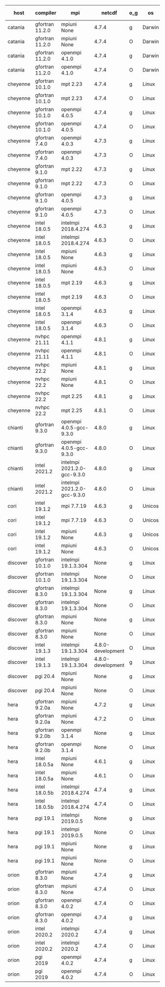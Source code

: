 

| host     | compiler                              | mpi                      | netcdf        | o_g        | os       | build       | u_pass          | u_fail          | s_pass            | s_fail            | e_pass             | e_fail             | nuopc_pass       | nuopc_fail       | artifacts link          |
|----------|---------------------------------------|--------------------------|---------------|------------|----------|-------------|-----------------|-----------------|-------------------|-------------------|--------------------|--------------------|------------------|------------------|-------------------------|
| catania | gfortran 11.2.0 | mpiuni None  | 4.7.4  | g | Darwin | PASS | 12319 | 0 | 8 | 0 | 43 | 0 | None | None | <a href="https://github.com/esmf-org/esmf-test-artifacts/tree/04c8221a8609ebbabef4b47b31b89de943824bab/fix_nc-config-libs/gfortran/11.2.0/g/mpiuni/None" target="_blank">04c8221</a> | 
| catania | gfortran 11.2.0 | mpiuni None  | 4.7.4  | O | Darwin | PASS | 12319 | 0 | 8 | 0 | 43 | 0 | None | None | <a href="https://github.com/esmf-org/esmf-test-artifacts/tree/e0f15e6120a0516655587dbb16f16a7253bc1204/fix_nc-config-libs/gfortran/11.2.0/O/mpiuni/None" target="_blank">e0f15e6</a> | 
| catania | gfortran 11.2.0 | openmpi 4.1.0  | 4.7.4  | g | Darwin | PASS | 13889 | 9 | 49 | 0 | 80 | 0 | 52 | 0 | <a href="https://github.com/esmf-org/esmf-test-artifacts/tree/0e2643686717c29ca25d2a80856cc871f87913bd/fix_nc-config-libs/gfortran/11.2.0/g/openmpi/4.1.0" target="_blank">0e26436</a> | 
| catania | gfortran 11.2.0 | openmpi 4.1.0  | 4.7.4  | O | Darwin | PASS | 13889 | 9 | 49 | 0 | 80 | 0 | 52 | 0 | <a href="https://github.com/esmf-org/esmf-test-artifacts/tree/d8f33d56e47943edcacf098ffd74db6471b88948/fix_nc-config-libs/gfortran/11.2.0/O/openmpi/4.1.0" target="_blank">d8f33d5</a> | 
| cheyenne | gfortran 10.1.0 | mpt 2.23  | 4.7.4  | g | Linux | PASS | 13898 | 0 | 49 | 0 | 80 | 0 | 52 | 0 | <a href="https://github.com/esmf-org/esmf-test-artifacts/tree/3d4ca1ae37eb58c8a0720e247756cdb953c5c820/fix_nc-config-libs/gfortran/10.1.0/g/mpt/2.23" target="_blank">3d4ca1a</a> | 
| cheyenne | gfortran 10.1.0 | mpt 2.23  | 4.7.4  | O | Linux | PASS | 13898 | 0 | 49 | 0 | 80 | 0 | 52 | 0 | <a href="https://github.com/esmf-org/esmf-test-artifacts/tree/9bfc0fb97571a9564f1f7986af555e84b5903f2f/fix_nc-config-libs/gfortran/10.1.0/O/mpt/2.23" target="_blank">9bfc0fb</a> | 
| cheyenne | gfortran 10.1.0 | openmpi 4.0.5  | 4.7.4  | g | Linux | PASS | 13898 | 0 | 49 | 0 | 80 | 0 | 52 | 0 | <a href="https://github.com/esmf-org/esmf-test-artifacts/tree/dc48f0286f82856358727bc396da77d219f41802/fix_nc-config-libs/gfortran/10.1.0/g/openmpi/4.0.5" target="_blank">dc48f02</a> | 
| cheyenne | gfortran 10.1.0 | openmpi 4.0.5  | 4.7.4  | O | Linux | PASS | 13898 | 0 | 49 | 0 | 80 | 0 | 52 | 0 | <a href="https://github.com/esmf-org/esmf-test-artifacts/tree/4174f5008a31ea6da09172aca01662690e74df61/fix_nc-config-libs/gfortran/10.1.0/O/openmpi/4.0.5" target="_blank">4174f50</a> | 
| cheyenne | gfortran 7.4.0 | openmpi 4.0.3  | 4.7.3  | g | Linux | PASS | 13898 | 0 | 49 | 0 | 80 | 0 | 52 | 0 | <a href="https://github.com/esmf-org/esmf-test-artifacts/tree/bf71d2d198cb02f6c2e946d9163e22ab3e17a5cb/fix_nc-config-libs/gfortran/7.4.0/g/openmpi/4.0.3" target="_blank">bf71d2d</a> | 
| cheyenne | gfortran 7.4.0 | openmpi 4.0.3  | 4.7.3  | O | Linux | PASS | 13898 | 0 | 49 | 0 | 80 | 0 | 52 | 0 | <a href="https://github.com/esmf-org/esmf-test-artifacts/tree/1e13a27910f9fc633318a4d2715321005aa3546c/fix_nc-config-libs/gfortran/7.4.0/O/openmpi/4.0.3" target="_blank">1e13a27</a> | 
| cheyenne | gfortran 9.1.0 | mpt 2.22  | 4.7.3  | g | Linux | PASS | 13898 | 0 | 49 | 0 | 80 | 0 | 52 | 0 | <a href="https://github.com/esmf-org/esmf-test-artifacts/tree/9a5afd9319ed3dee137432b8e2d1b8dffb2861d9/fix_nc-config-libs/gfortran/9.1.0/g/mpt/2.22" target="_blank">9a5afd9</a> | 
| cheyenne | gfortran 9.1.0 | mpt 2.22  | 4.7.3  | O | Linux | PASS | 13898 | 0 | 49 | 0 | 80 | 0 | 52 | 0 | <a href="https://github.com/esmf-org/esmf-test-artifacts/tree/24e833ab0dea8c59213f37420b853859ceebcb91/fix_nc-config-libs/gfortran/9.1.0/O/mpt/2.22" target="_blank">24e833a</a> | 
| cheyenne | gfortran 9.1.0 | openmpi 4.0.5  | 4.7.3  | g | Linux | PASS | 13898 | 0 | 49 | 0 | 80 | 0 | 52 | 0 | <a href="https://github.com/esmf-org/esmf-test-artifacts/tree/dfa3696b62f1337295feaa6506baf07f32bb92cc/fix_nc-config-libs/gfortran/9.1.0/g/openmpi/4.0.5" target="_blank">dfa3696</a> | 
| cheyenne | gfortran 9.1.0 | openmpi 4.0.5  | 4.7.3  | O | Linux | PASS | 13898 | 0 | 49 | 0 | 80 | 0 | 52 | 0 | <a href="https://github.com/esmf-org/esmf-test-artifacts/tree/04dfd66c3f89c25b2067f762304ba88fab937462/fix_nc-config-libs/gfortran/9.1.0/O/openmpi/4.0.5" target="_blank">04dfd66</a> | 
| cheyenne | intel 18.0.5 | intelmpi 2018.4.274  | 4.6.3  | g | Linux | PASS | 13898 | 0 | 49 | 0 | 80 | 0 | 52 | 0 | <a href="https://github.com/esmf-org/esmf-test-artifacts/tree/91402d0146e5124a927f88a482d5c3a7de72d381/fix_nc-config-libs/intel/18.0.5/g/intelmpi/2018.4.274" target="_blank">91402d0</a> | 
| cheyenne | intel 18.0.5 | intelmpi 2018.4.274  | 4.6.3  | O | Linux | PASS | 13898 | 0 | 49 | 0 | 80 | 0 | 52 | 0 | <a href="https://github.com/esmf-org/esmf-test-artifacts/tree/995a5070dbba7295d651ee311fc206bfa5e5fc2c/fix_nc-config-libs/intel/18.0.5/O/intelmpi/2018.4.274" target="_blank">995a507</a> | 
| cheyenne | intel 18.0.5 | mpiuni None  | 4.6.3  | g | Linux | PASS | 12319 | 0 | 8 | 0 | 43 | 0 | None | None | <a href="https://github.com/esmf-org/esmf-test-artifacts/tree/33d752bc6cba1401eacb70e6f4854aba9ac9e33f/fix_nc-config-libs/intel/18.0.5/g/mpiuni/None" target="_blank">33d752b</a> | 
| cheyenne | intel 18.0.5 | mpiuni None  | 4.6.3  | O | Linux | PASS | 12319 | 0 | 8 | 0 | 43 | 0 | None | None | <a href="https://github.com/esmf-org/esmf-test-artifacts/tree/7d497c9e5dc43c759f275a406af2fb7e1da30613/fix_nc-config-libs/intel/18.0.5/O/mpiuni/None" target="_blank">7d497c9</a> | 
| cheyenne | intel 18.0.5 | mpt 2.19  | 4.6.3  | g | Linux | PASS | 13898 | 0 | 49 | 0 | 80 | 0 | 52 | 0 | <a href="https://github.com/esmf-org/esmf-test-artifacts/tree/3bfc1fbd1a59c578dd58a3e8a595f4af53f0ac6f/fix_nc-config-libs/intel/18.0.5/g/mpt/2.19" target="_blank">3bfc1fb</a> | 
| cheyenne | intel 18.0.5 | mpt 2.19  | 4.6.3  | O | Linux | PASS | 13898 | 0 | 49 | 0 | 80 | 0 | 52 | 0 | <a href="https://github.com/esmf-org/esmf-test-artifacts/tree/3f5dc98d25d09e37720a501829f35423f039d7e6/fix_nc-config-libs/intel/18.0.5/O/mpt/2.19" target="_blank">3f5dc98</a> | 
| cheyenne | intel 18.0.5 | openmpi 3.1.4  | 4.6.3  | g | Linux | PASS | 13898 | 0 | 49 | 0 | 80 | 0 | 52 | 0 | <a href="https://github.com/esmf-org/esmf-test-artifacts/tree/9131730be1443427be1cac3c20a2563e07725241/fix_nc-config-libs/intel/18.0.5/g/openmpi/3.1.4" target="_blank">9131730</a> | 
| cheyenne | intel 18.0.5 | openmpi 3.1.4  | 4.6.3  | O | Linux | PASS | 13898 | 0 | 49 | 0 | 80 | 0 | 52 | 0 | <a href="https://github.com/esmf-org/esmf-test-artifacts/tree/1e3e59fcccabd514a2a348038cd50058935fd17d/fix_nc-config-libs/intel/18.0.5/O/openmpi/3.1.4" target="_blank">1e3e59f</a> | 
| cheyenne | nvhpc 21.11 | openmpi 4.1.1  | 4.8.1  | g | Linux | PASS | 13001 | 897 | 35 | 14 | 66 | 14 | 10 | 42 | <a href="https://github.com/esmf-org/esmf-test-artifacts/tree/73fd37912330114f14645455deb31842d8b0e463/fix_nc-config-libs/nvhpc/21.11/g/openmpi/4.1.1" target="_blank">73fd379</a> | 
| cheyenne | nvhpc 21.11 | openmpi 4.1.1  | 4.8.1  | O | Linux | PASS | 13893 | 5 | 49 | 0 | 80 | 0 | 45 | 7 | <a href="https://github.com/esmf-org/esmf-test-artifacts/tree/c7d9897ee73112a8948c669f2c4ee922de348eb4/fix_nc-config-libs/nvhpc/21.11/O/openmpi/4.1.1" target="_blank">c7d9897</a> | 
| cheyenne | nvhpc 22.2 | mpiuni None  | 4.8.1  | g | Linux | PASS | 11682 | 637 | 4 | 4 | 40 | 3 | None | None | <a href="https://github.com/esmf-org/esmf-test-artifacts/tree/cf47d9005eae5198f1879f7dedf69e00ef1b4e63/fix_nc-config-libs/nvhpc/22.2/g/mpiuni/None" target="_blank">cf47d90</a> | 
| cheyenne | nvhpc 22.2 | mpiuni None  | 4.8.1  | O | Linux | PASS | 12317 | 2 | 8 | 0 | 43 | 0 | None | None | <a href="https://github.com/esmf-org/esmf-test-artifacts/tree/2e2fcdbb0aef6c6762ed50f298ac62630510ba77/fix_nc-config-libs/nvhpc/22.2/O/mpiuni/None" target="_blank">2e2fcdb</a> | 
| cheyenne | nvhpc 22.2 | mpt 2.25  | 4.8.1  | g | Linux | PASS | 13001 | 897 | 35 | 14 | 66 | 14 | 0 | 0 | <a href="https://github.com/esmf-org/esmf-test-artifacts/tree/c97c6a89096ece4ef25a8fe1994cdc48c69783e4/fix_nc-config-libs/nvhpc/22.2/g/mpt/2.25" target="_blank">c97c6a8</a> | 
| cheyenne | nvhpc 22.2 | mpt 2.25  | 4.8.1  | O | Linux | PASS | 13895 | 3 | 49 | 0 | 80 | 0 | 45 | 7 | <a href="https://github.com/esmf-org/esmf-test-artifacts/tree/c105e2435575214671731fc6ec572c0e725521be/fix_nc-config-libs/nvhpc/22.2/O/mpt/2.25" target="_blank">c105e24</a> | 
| chianti | gfortran 9.3.0 | openmpi 4.0.5-gcc-9.3.0  | 4.8.0  | g | Linux | PASS | 13898 | 0 | 49 | 0 | 80 | 0 | 52 | 0 | <a href="https://github.com/esmf-org/esmf-test-artifacts/tree/a75dd8a9c21f069f0f92f0055cec7297a5978f50/fix_nc-config-libs/gfortran/9.3.0/g/openmpi/4.0.5-gcc-9.3.0" target="_blank">a75dd8a</a> | 
| chianti | gfortran 9.3.0 | openmpi 4.0.5-gcc-9.3.0  | 4.8.0  | O | Linux | PASS | 13898 | 0 | 49 | 0 | 80 | 0 | 52 | 0 | <a href="https://github.com/esmf-org/esmf-test-artifacts/tree/19d25ecc5abf1a39f5f212486a76ae8f5ad416b6/fix_nc-config-libs/gfortran/9.3.0/O/openmpi/4.0.5-gcc-9.3.0" target="_blank">19d25ec</a> | 
| chianti | intel 2021.2 | intelmpi 2021.2.0-gcc-9.3.0  | 4.8.0  | g | Linux | PASS | 13898 | 0 | 49 | 0 | 80 | 0 | 52 | 0 | <a href="https://github.com/esmf-org/esmf-test-artifacts/tree/588e0503e3cc4b6eb8894361d69bd388363fcbbf/fix_nc-config-libs/intel/2021.2/g/intelmpi/2021.2.0-gcc-9.3.0" target="_blank">588e050</a> | 
| chianti | intel 2021.2 | intelmpi 2021.2.0-gcc-9.3.0  | 4.8.0  | O | Linux | PASS | 13898 | 0 | 49 | 0 | 80 | 0 | 52 | 0 | <a href="https://github.com/esmf-org/esmf-test-artifacts/tree/c14af265ca951ad22dd3941318076ee604f92bc4/fix_nc-config-libs/intel/2021.2/O/intelmpi/2021.2.0-gcc-9.3.0" target="_blank">c14af26</a> | 
| cori | intel 19.1.2 | mpi 7.7.19  | 4.6.3  | g | Unicos | PASS | 13898 | 0 | 49 | 0 | 80 | 0 | 52 | 0 | <a href="https://github.com/esmf-org/esmf-test-artifacts/tree/af510bdab6265b325b916142a83bcc07a3193d24/fix_nc-config-libs/intel/19.1.2/g/mpi/7.7.19" target="_blank">af510bd</a> | 
| cori | intel 19.1.2 | mpi 7.7.19  | 4.6.3  | O | Unicos | PASS | 13898 | 0 | 49 | 0 | 80 | 0 | 52 | 0 | <a href="https://github.com/esmf-org/esmf-test-artifacts/tree/3ff52dbf0bf450223c2004dd3474a40a906ef69a/fix_nc-config-libs/intel/19.1.2/O/mpi/7.7.19" target="_blank">3ff52db</a> | 
| cori | intel 19.1.2 | mpiuni None  | 4.6.3  | g | Unicos | PASS | 12319 | 0 | 8 | 0 | 43 | 0 | None | None | <a href="https://github.com/esmf-org/esmf-test-artifacts/tree/afb71bf8c582f595d772ffe79ba017d0f1d8fd00/fix_nc-config-libs/intel/19.1.2/g/mpiuni/None" target="_blank">afb71bf</a> | 
| cori | intel 19.1.2 | mpiuni None  | 4.6.3  | O | Unicos | PASS | 12319 | 0 | 8 | 0 | 43 | 0 | None | None | <a href="https://github.com/esmf-org/esmf-test-artifacts/tree/82b45917fbda5a2e569a546c356bb14ea4371398/fix_nc-config-libs/intel/19.1.2/O/mpiuni/None" target="_blank">82b4591</a> | 
| discover | gfortran 10.1.0 | intelmpi 19.1.3.304  | None  | g | Linux | PASS | 13883 | 15 | 49 | 0 | 80 | 0 | 52 | 0 | <a href="https://github.com/esmf-org/esmf-test-artifacts/tree/c72b4c815aa39be59826dec7e79b2ef011ed3af9/fix_nc-config-libs/gfortran/10.1.0/g/intelmpi/19.1.3.304" target="_blank">c72b4c8</a> | 
| discover | gfortran 10.1.0 | intelmpi 19.1.3.304  | None  | O | Linux | PASS | 13883 | 15 | 49 | 0 | 80 | 0 | 52 | 0 | <a href="https://github.com/esmf-org/esmf-test-artifacts/tree/d3e43bb7f4a18d8626e82b6f9199492a2e3c1943/fix_nc-config-libs/gfortran/10.1.0/O/intelmpi/19.1.3.304" target="_blank">d3e43bb</a> | 
| discover | gfortran 8.3.0 | intelmpi 19.1.3.304  | None  | g | Linux | PASS | 13883 | 15 | 49 | 0 | 80 | 0 | 52 | 0 | <a href="https://github.com/esmf-org/esmf-test-artifacts/tree/2e48361da0f8cd23827d1bcdb372540e5301e779/fix_nc-config-libs/gfortran/8.3.0/g/intelmpi/19.1.3.304" target="_blank">2e48361</a> | 
| discover | gfortran 8.3.0 | intelmpi 19.1.3.304  | None  | O | Linux | PASS | 13883 | 15 | 49 | 0 | 80 | 0 | 52 | 0 | <a href="https://github.com/esmf-org/esmf-test-artifacts/tree/08b078afe169817bd74b4e17d483185a2182abc1/fix_nc-config-libs/gfortran/8.3.0/O/intelmpi/19.1.3.304" target="_blank">08b078a</a> | 
| discover | gfortran 8.3.0 | mpiuni None  | None  | g | Linux | PASS | 12319 | 0 | 8 | 0 | 43 | 0 | None | None | <a href="https://github.com/esmf-org/esmf-test-artifacts/tree/37a5038c10e128c7cd6ff1c5a15b51362868b3d5/fix_nc-config-libs/gfortran/8.3.0/g/mpiuni/None" target="_blank">37a5038</a> | 
| discover | gfortran 8.3.0 | mpiuni None  | None  | O | Linux | PASS | 12319 | 0 | 8 | 0 | 43 | 0 | None | None | <a href="https://github.com/esmf-org/esmf-test-artifacts/tree/56afbc0afd795a3a7c0f52fafaa59eb2ac408d5f/fix_nc-config-libs/gfortran/8.3.0/O/mpiuni/None" target="_blank">56afbc0</a> | 
| discover | intel 19.1.3 | intelmpi 19.1.3.304  | 4.8.0-development  | O | Linux | PASS | 13898 | 0 | 49 | 0 | 80 | 0 | 52 | 0 | <a href="https://github.com/esmf-org/esmf-test-artifacts/tree/b4e3fb8053eadb6109714a517cd2f10c08e2ec97/fix_nc-config-libs/intel/19.1.3/O/intelmpi/19.1.3.304" target="_blank">b4e3fb8</a> | 
| discover | intel 19.1.3 | intelmpi 19.1.3.304  | 4.8.0-development  | g | Linux | PASS | 13898 | 0 | 49 | 0 | 80 | 0 | 52 | 0 | <a href="https://github.com/esmf-org/esmf-test-artifacts/tree/02365e6433abc4f15557f068d196b6d36e6c25ef/fix_nc-config-libs/intel/19.1.3/g/intelmpi/19.1.3.304" target="_blank">02365e6</a> | 
| discover | pgi 20.4 | mpiuni None  | None  | g | Linux | PASS | 11694 | 625 | 4 | 4 | 40 | 3 | None | None | <a href="https://github.com/esmf-org/esmf-test-artifacts/tree/8b2e68d9606d4c41c5346b89057d51612afdd606/fix_nc-config-libs/pgi/20.4/g/mpiuni/None" target="_blank">8b2e68d</a> | 
| discover | pgi 20.4 | mpiuni None  | None  | O | Linux | PASS | 11694 | 625 | 6 | 2 | 40 | 3 | None | None | <a href="https://github.com/esmf-org/esmf-test-artifacts/tree/a117cbaff6d9ba99af1cdc42a9c512dcda323dc1/fix_nc-config-libs/pgi/20.4/O/mpiuni/None" target="_blank">a117cba</a> | 
| hera | gfortran 9.2.0a | mpiuni None  | 4.7.2  | g | Linux | PASS | 12319 | 0 | 8 | 0 | 43 | 0 | None | None | <a href="https://github.com/esmf-org/esmf-test-artifacts/tree/4de377a03020e4c9d847c589d9e5c8e4cc6116c3/fix_nc-config-libs/gfortran/9.2.0a/g/mpiuni/None" target="_blank">4de377a</a> | 
| hera | gfortran 9.2.0a | mpiuni None  | 4.7.2  | O | Linux | PASS | 12319 | 0 | 8 | 0 | 43 | 0 | None | None | <a href="https://github.com/esmf-org/esmf-test-artifacts/tree/4fef17200f340eea61cd2b5aba16ecae6b825afc/fix_nc-config-libs/gfortran/9.2.0a/O/mpiuni/None" target="_blank">4fef172</a> | 
| hera | gfortran 9.2.0b | openmpi 3.1.4  | None  | g | Linux | PASS | 13898 | 0 | 49 | 0 | 80 | 0 | 52 | 0 | <a href="https://github.com/esmf-org/esmf-test-artifacts/tree/ec3f4905318c2c2982961134b8357643675af169/fix_nc-config-libs/gfortran/9.2.0b/g/openmpi/3.1.4" target="_blank">ec3f490</a> | 
| hera | gfortran 9.2.0b | openmpi 3.1.4  | None  | O | Linux | PASS | 13898 | 0 | 49 | 0 | 80 | 0 | 52 | 0 | <a href="https://github.com/esmf-org/esmf-test-artifacts/tree/4ab34cb921457bea41463dc51e989a23a835be87/fix_nc-config-libs/gfortran/9.2.0b/O/openmpi/3.1.4" target="_blank">4ab34cb</a> | 
| hera | intel 18.0.5a | mpiuni None  | 4.6.1  | g | Linux | PASS | 12319 | 0 | 8 | 0 | 43 | 0 | None | None | <a href="https://github.com/esmf-org/esmf-test-artifacts/tree/8f305769a04e648fccf8968143238fddb6865212/fix_nc-config-libs/intel/18.0.5a/g/mpiuni/None" target="_blank">8f30576</a> | 
| hera | intel 18.0.5a | mpiuni None  | 4.6.1  | O | Linux | PASS | 12319 | 0 | 8 | 0 | 43 | 0 | None | None | <a href="https://github.com/esmf-org/esmf-test-artifacts/tree/de2713035432a86c0de527ea05b1d4e76e4ed197/fix_nc-config-libs/intel/18.0.5a/O/mpiuni/None" target="_blank">de27130</a> | 
| hera | intel 18.0.5b | intelmpi 2018.4.274  | 4.7.4  | g | Linux | PASS | 13898 | 0 | 49 | 0 | 80 | 0 | 52 | 0 | <a href="https://github.com/esmf-org/esmf-test-artifacts/tree/54dcb6fbb43bdeac88eaa205a471c06bff129522/fix_nc-config-libs/intel/18.0.5b/g/intelmpi/2018.4.274" target="_blank">54dcb6f</a> | 
| hera | intel 18.0.5b | intelmpi 2018.4.274  | 4.7.4  | O | Linux | PASS | 13898 | 0 | 49 | 0 | 80 | 0 | 52 | 0 | <a href="https://github.com/esmf-org/esmf-test-artifacts/tree/64e081b88aa9b1d4a5743df07b01f033abcaae3f/fix_nc-config-libs/intel/18.0.5b/O/intelmpi/2018.4.274" target="_blank">64e081b</a> | 
| hera | pgi 19.1 | intelmpi 2019.0.5  | None  | g | Linux | PASS | 13021 | 877 | None | None | None | None | None | None | <a href="https://github.com/esmf-org/esmf-test-artifacts/tree/dff5ec6dfa04852fd93aa461889b716dadbd1bf7/fix_nc-config-libs/pgi/19.1/g/intelmpi/2019.0.5" target="_blank">dff5ec6</a> | 
| hera | pgi 19.1 | intelmpi 2019.0.5  | None  | O | Linux | PASS | 13069 | 829 | None | None | None | None | None | None | <a href="https://github.com/esmf-org/esmf-test-artifacts/tree/70f65a0f906d10d7ca89fdcb07f44483ef445d36/fix_nc-config-libs/pgi/19.1/O/intelmpi/2019.0.5" target="_blank">70f65a0</a> | 
| hera | pgi 19.1 | mpiuni None  | None  | g | Linux | PASS | 11694 | 625 | 4 | 4 | None | None | None | None | <a href="https://github.com/esmf-org/esmf-test-artifacts/tree/3e7a8043e06baf14ea865b35192d9b9e73cddc17/fix_nc-config-libs/pgi/19.1/g/mpiuni/None" target="_blank">3e7a804</a> | 
| hera | pgi 19.1 | mpiuni None  | None  | O | Linux | PASS | 11694 | 625 | 6 | 2 | None | None | None | None | <a href="https://github.com/esmf-org/esmf-test-artifacts/tree/8f6e09595046c5f558b07e9875472560a30a80db/fix_nc-config-libs/pgi/19.1/O/mpiuni/None" target="_blank">8f6e095</a> | 
| orion | gfortran 8.3.0 | mpiuni None  | 4.7.4  | g | Linux | PASS | 12319 | 0 | 8 | 0 | 43 | 0 | None | None | <a href="https://github.com/esmf-org/esmf-test-artifacts/tree/9e84eecc89b77324b529f6c47f9c7a98518b9007/fix_nc-config-libs/gfortran/8.3.0/g/mpiuni/None" target="_blank">9e84eec</a> | 
| orion | gfortran 8.3.0 | mpiuni None  | 4.7.4  | O | Linux | PASS | 12319 | 0 | 8 | 0 | 43 | 0 | None | None | <a href="https://github.com/esmf-org/esmf-test-artifacts/tree/36ad136b01afcf359d8ad18fbc50704e1b84e33b/fix_nc-config-libs/gfortran/8.3.0/O/mpiuni/None" target="_blank">36ad136</a> | 
| orion | gfortran 8.3.0 | openmpi 4.0.2  | 4.7.4  | O | Linux | PASS | 13898 | 0 | 49 | 0 | 80 | 0 | 52 | 0 | <a href="https://github.com/esmf-org/esmf-test-artifacts/tree/95234bef3e3011e59f06c82b86646fa172666207/fix_nc-config-libs/gfortran/8.3.0/O/openmpi/4.0.2" target="_blank">95234be</a> | 
| orion | gfortran 8.3.0 | openmpi 4.0.2  | 4.7.4  | g | Linux | PASS | 13898 | 0 | 49 | 0 | 80 | 0 | 52 | 0 | <a href="https://github.com/esmf-org/esmf-test-artifacts/tree/4e58d47a05d859f76ccc7b41b932ae35553de4f7/fix_nc-config-libs/gfortran/8.3.0/g/openmpi/4.0.2" target="_blank">4e58d47</a> | 
| orion | intel 2020.2 | intelmpi 2020.2  | 4.7.4  | g | Linux | PASS | 13898 | 0 | 49 | 0 | 80 | 0 | 52 | 0 | <a href="https://github.com/esmf-org/esmf-test-artifacts/tree/c30c9e6793b0a36ff289d9733c880a09ea653c0b/fix_nc-config-libs/intel/2020.2/g/intelmpi/2020.2" target="_blank">c30c9e6</a> | 
| orion | intel 2020.2 | intelmpi 2020.2  | 4.7.4  | O | Linux | PASS | 13898 | 0 | 49 | 0 | 80 | 0 | 52 | 0 | <a href="https://github.com/esmf-org/esmf-test-artifacts/tree/69423dd791abb39c8d04e2b2646a88e217c5fa5c/fix_nc-config-libs/intel/2020.2/O/intelmpi/2020.2" target="_blank">69423dd</a> | 
| orion | pgi 2019 | openmpi 4.0.2  | 4.7.4  | g | Linux | PASS | 13003 | 895 | 35 | 14 | 66 | 14 | 10 | 42 | <a href="https://github.com/esmf-org/esmf-test-artifacts/tree/2ebaedf91a35fa9d80edaa19e89e5c698d9ae895/fix_nc-config-libs/pgi/2019/g/openmpi/4.0.2" target="_blank">2ebaedf</a> | 
| orion | pgi 2019 | openmpi 4.0.2  | 4.7.4  | O | Linux | PASS | 13051 | 847 | 37 | 12 | 68 | 12 | 10 | 42 | <a href="https://github.com/esmf-org/esmf-test-artifacts/tree/a55cf8b8bf477834e1f420bef012b0022938f47f/fix_nc-config-libs/pgi/2019/O/openmpi/4.0.2" target="_blank">a55cf8b</a> | 
